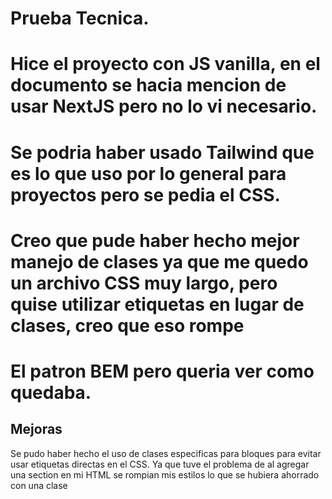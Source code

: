 ﻿# Prueba Tecnica.

# Hice el proyecto con JS vanilla, en el documento se hacia mencion de usar NextJS pero no lo vi necesario.
# Se podria haber usado Tailwind que es lo que uso por lo general para proyectos pero se pedia el CSS. 
# Creo que pude haber hecho mejor manejo de clases ya que me quedo un archivo CSS muy largo, pero quise utilizar etiquetas en lugar de clases, creo que eso rompe
# El patron BEM pero queria ver como quedaba.

 ## Mejoras
  Se pudo haber hecho el uso de clases especificas para bloques para evitar usar etiquetas directas en el CSS. Ya que tuve el problema de al agregar una section en mi HTML se rompian mis estilos lo que se hubiera ahorrado con una clase
